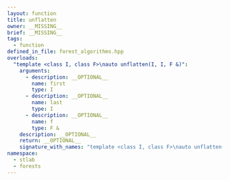 ```yaml
---
layout: function
title: unflatten
owner: __MISSING__
brief: __MISSING__
tags:
  - function
defined_in_file: forest_algorithms.hpp
overloads:
  "template <class I, class F>\nauto unflatten(I, I, F &)":
    arguments:
      - description: __OPTIONAL__
        name: first
        type: I
      - description: __OPTIONAL__
        name: last
        type: I
      - description: __OPTIONAL__
        name: f
        type: F &
    description: __OPTIONAL__
    return: __OPTIONAL__
    signature_with_names: "template <class I, class F>\nauto unflatten(I first, I last, F & f)"
namespace:
  - stlab
  - forests
---
```

